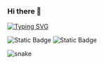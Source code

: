 ### Hi there 👋

<!--
**fengcao2020/fengcao2020** is a ✨ _special_ ✨ repository because its `README.md` (this file) appears on your GitHub profile.

Here are some ideas to get you started:

- 🔭 I’m currently working on ...
- 🌱 I’m currently learning ...
- 👯 I’m looking to collaborate on ...
- 🤔 I’m looking for help with ...
- 💬 Ask me about ...
- 📫 How to reach me: ...
- 😄 Pronouns: ...
- ⚡ Fun fact: ...
-->
<a href="https://git.io/typing-svg"><img src="https://readme-typing-svg.demolab.com?font=Fira+Code&size=28&pause=1000&random=false&width=435&separator=%3C&lines=printf(%22hello%2Cworld.%22);%3C%E4%BD%A0%E5%A5%BD%EF%BC%8C%E4%B8%96%E7%95%8C%EF%BC%81" alt="Typing SVG" /></a>

<img alt="Static Badge" src="https://img.shields.io/badge/language-C-blue">
<img alt="Static Badge" src="https://img.shields.io/badge/language-C%20plus%20plus-blue">

![snake](https://cdn.jsdelivr.net/gh/fengcao2020/fengcao2020@main/assets/github-contribution-grid-snake.svg)





